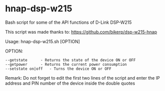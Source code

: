 # hnap-dsp-w215
Bash script for some of the API functions of D-Link DSP-W215

This script was made thanks to: https://github.com/bikerp/dsp-w215-hnap

Usage: hnap-dsp-w215.sh [OPTION]

OPTION:

	--getstate		- Returns the state of the device ON or OFF
	--getpower		- Returns the current power consumption
	--setstate on|off	- Turns the device ON or OFF

Remark:	Do not forget to edit the first two lines of the script and enter the IP address and PIN number of the device inside the double quotes
